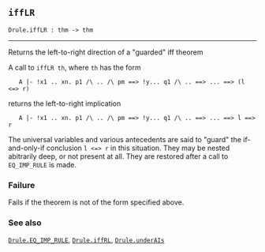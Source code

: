 ## `iffLR`

``` hol4
Drule.iffLR : thm -> thm
```

------------------------------------------------------------------------

Returns the left-to-right direction of a "guarded" iff theorem

A call to `iffLR th`, where `th` has the form

``` hol4
   A |- !x1 .. xn. p1 /\ .. /\ pm ==> !y... q1 /\ .. ==> ... ==> (l <=> r)
```

returns the left-to-right implication

``` hol4
   A |- !x1 .. xn. p1 /\ .. /\ pm ==> !y... q1 /\ .. ==> ... ==> l ==> r
```

The universal variables and various antecedents are said to "guard" the
if-and-only-if conclusion `l <=> r` in this situation. They may be
nested abitrarily deep, or not present at all. They are restored after a
call to `EQ_IMP_RULE` is made.

### Failure

Fails if the theorem is not of the form specified above.

### See also

[`Drule.EQ_IMP_RULE`](#Drule.EQ_IMP_RULE),
[`Drule.iffRL`](#Drule.iffRL), [`Drule.underAIs`](#Drule.underAIs)
